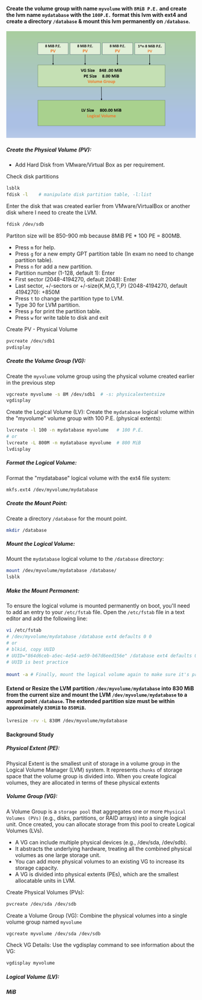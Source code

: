 
#### Create the volume group with name `myvolume` with `8MiB P.E.` and create the lvm name `mydatabase` with the `100P.E.` format this lvm with ext4 and create a directory `/database` & mount this lvm permanently on `/database`. 

![image alt](https://github.com/mohimenulislam/Linux-Command-Line/blob/3fbfec44a479a4017b18eb6425965069da2ed080/Img/lvm.png)

##### Create the Physical Volume (PV): 

- Add Hard Disk from VMware/Virtual Box as per requirement.

 Check disk partitions
```bash
lsblk
fdisk -l    # manipulate disk partition table, -l:list 
```

Enter the disk that was created earlier from VMware/VirtualBox or another disk where I need to create the LVM.
```bash
fdisk /dev/sdb

```

Partiton size will be 850-900 mb because 8MiB PE * 100 PE = 800MB.
- Press `m` for help.
- Press `g` for a new empty GPT partition table (In exam no need to change partition table).
- Press `n` for add a new partition.
- Partition number (1-128, default 1): Enter
- First sector (2048-4194270, default 2048): Enter
- Last sector, +/-sectors or +/-size{K,M,G,T,P} (2048-4194270, default 4194270): +850M
- Press `t` to change the partition type to LVM.
- Type 30 for LVM partition.
- Press `p` for print the partition table.
- Press `w` for write table to disk and exit

Create PV - Physical Volume
```bash
pvcreate /dev/sdb1 
pvdisplay 
```

##### Create the Volume Group (VG): 
Create the `myvolume` volume group using the physical volume created earlier in the previous step

```bash
vgcreate myvolume -s 8M /dev/sdb1  # -s: physicalextentsize
vgdisplay
```

Create the Logical Volume (LV):
Create the `mydatabase` logical volume within the "myvolume" volume group with 100 
P.E. (physical extents):

```bash
lvcreate -l 100 -n mydatabase myvolume   # 100 P.E.
# or
lvcreate -L 800M -n mydatabase myvolume  # 800 MiB
lvdisplay
```

##### Format the Logical Volume:
Format the "mydatabase" logical volume with the ext4 file system: 

```bash
mkfs.ext4 /dev/myvolume/mydatabase
```
##### Create the Mount Point:
Create a directory `/database` for the mount point.

```bash
mkdir /database 
```

##### Mount the Logical Volume:
Mount the `mydatabase` logical volume to the `/database` directory: 

```bash
mount /dev/myvolume/mydatabase /database/
lsblk
```

##### Make the Mount Permanent:
To ensure the logical volume is mounted permanently on boot, you'll need to add an entry to your `/etc/fstab` file. Open the `/etc/fstab` file in a text editor and add the following line: 

```bash
vi /etc/fstab
# /dev/myvolume/mydatabase /database ext4 defaults 0 0 
# or
# blkid, copy UUID
# UUID="864d6ceb-a5ec-4e54-ae59-b67d6eed156e" /database ext4 defaults 0 0
# UUID is best practice

mount -a # Finally, mount the logical volume again to make sure it's properly mounted
```


#### Extend or Resize the LVM partition `/dev/myvolume/mydatabase` into 830 MiB from the current size and  mount the  LVM `/dev/myvolume/mydatabase` to a mount point `/database`. The extended partition size must be within approximately `830MiB` to `850MiB`.

```bash
lvresize -rv -L 830M /dev/myvolume/mydatabase 
```


#### Background Study

##### Physical Extent (PE): 
Physical Extent is the smallest unit of storage in a volume group in the Logical Volume Manager (LVM) system. It represents `chunks` of storage space that the volume group is divided into. When you create logical volumes, they are allocated in terms of these physical extents

##### Volume Group (VG):
A Volume Group is a `storage pool` that aggregates one or more `Physical Volumes (PVs)` (e.g., disks, partitions, or RAID arrays) into a single logical unit. Once created, you can allocate storage from this pool to create Logical Volumes (LVs).

 - A VG can include multiple physical devices (e.g., /dev/sda, /dev/sdb).
 - It abstracts the underlying hardware, treating all the combined physical volumes as one large storage unit.
 - You can add more physical volumes to an existing VG to increase its storage capacity.
 - A VG is divided into physical extents (PEs), which are the smallest allocatable units in LVM.

Create Physical Volumes (PVs):
```bash
pvcreate /dev/sda /dev/sdb
```
Create a Volume Group (VG): Combine the physical volumes into a single volume group named `myvolume`
```bash
vgcreate myvolume /dev/sda /dev/sdb
```

Check VG Details: Use the vgdisplay command to see information about the VG:
```bash
vgdisplay myvolume
```

##### Logical Volume (LV):

   
##### MiB
